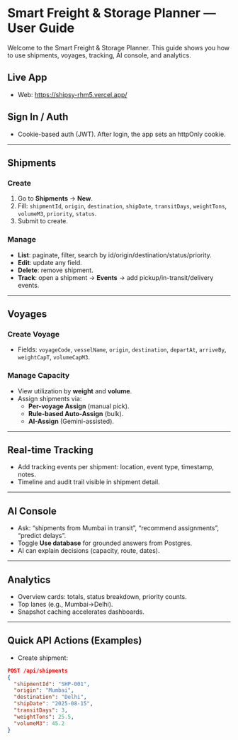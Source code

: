 # Smart Freight & Storage Planner — User Guide

Welcome to the Smart Freight & Storage Planner. This guide shows you how to use shipments, voyages, tracking, AI console, and analytics.

## Live App
- Web: https://shipsy-rhm5.vercel.app/

## Sign In / Auth
- Cookie-based auth (JWT). After login, the app sets an httpOnly cookie.

---

## Shipments
### Create
1. Go to **Shipments** → **New**.
2. Fill: `shipmentId`, `origin`, `destination`, `shipDate`, `transitDays`, `weightTons`, `volumeM3`, `priority`, `status`.
3. Submit to create.

### Manage
- **List**: paginate, filter, search by id/origin/destination/status/priority.
- **Edit**: update any field.
- **Delete**: remove shipment.
- **Track**: open a shipment → **Events** → add pickup/in-transit/delivery events.

---

## Voyages
### Create Voyage
- Fields: `voyageCode`, `vesselName`, `origin`, `destination`, `departAt`, `arriveBy`, `weightCapT`, `volumeCapM3`.

### Manage Capacity
- View utilization by **weight** and **volume**.
- Assign shipments via:
  - **Per-voyage Assign** (manual pick).
  - **Rule-based Auto-Assign** (bulk).
  - **AI-Assign** (Gemini-assisted).

---

## Real-time Tracking
- Add tracking events per shipment: location, event type, timestamp, notes.
- Timeline and audit trail visible in shipment detail.

---

## AI Console
- Ask: “shipments from Mumbai in transit”, “recommend assignments”, “predict delays”.
- Toggle **Use database** for grounded answers from Postgres.
- AI can explain decisions (capacity, route, dates).

---

## Analytics
- Overview cards: totals, status breakdown, priority counts.
- Top lanes (e.g., Mumbai→Delhi).
- Snapshot caching accelerates dashboards.

---

## Quick API Actions (Examples)
- Create shipment:
```json
POST /api/shipments
{
  "shipmentId": "SHP-001",
  "origin": "Mumbai",
  "destination": "Delhi",
  "shipDate": "2025-08-15",
  "transitDays": 3,
  "weightTons": 25.5,
  "volumeM3": 45.2
}
